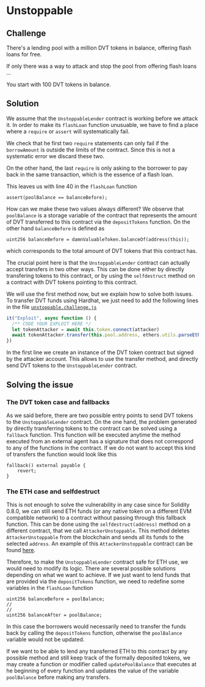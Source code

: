 # Unstoppable

## Challenge

There's a lending pool with a million DVT tokens in balance, offering flash loans for free.

If only there was a way to attack and stop the pool from offering flash loans ...

You start with 100 DVT tokens in balance.

## Solution

We assume that the `UnstoppableLender` contract is working before we attack it. In order to make its `flashLoan` function unusuable, we have to find a place where a `require` or `assert` will systematically fail.

We check that he first two `require` statements can only fail if the `borrowAmount` is outside the limits of the contract. Since this is not a systematic error we discard these two.

On the other hand, the last `require` is only asking to the borrower to pay back in the same transaction, which is the essence of a flash loan.

This leaves us with line 40 in the `flashLoan` function

```solidity
assert(poolBalance == balanceBefore);
```

How can we make these two values always different? We observe that `poolBalance` is a storage variable of the contract that represents the amount of DVT transferred to this contract via the `depositTokens` function. On the other hand `balanceBefore` is defined as

```solidity
uint256 balanceBefore = damnValuableToken.balanceOf(address(this));
```

which corresponds to the total amount of DVT tokens that this contract has.

The crucial point here is that the `UnstoppableLender` contract can actually accept transfers in two other ways. This can be done either by directly transfering tokens to this contract, or by using the `selfdestruct` method on a contract with DVT tokens pointing to this contract.

We will use the first method now, but we explain how to solve both issues. To transfer DVT funds using Hardhat, we just need to add the following lines in the file [`unstoppable.challenge.js`](../../test/unstoppable/unstoppable.challenge.js)

```javascript
it("Exploit", async function () {
  /** CODE YOUR EXPLOIT HERE */
  let tokenAttacker = await this.token.connect(attacker)
  await tokenAttacker.transfer(this.pool.address, ethers.utils.parseEther("1"))
})
```

In the first line we create an instance of the DVT token contract but signed by the attacker account. This allows to use the transfer method, and directly send DVT tokens to the `UnstoppableLender` contract.

## Solving the issue

### The DVT token case and fallbacks

As we said before, there are two possible entry points to send DVT tokens to the `UnstoppableLender` contract. On the one hand, the problem generated by directly transferring tokens to the contract can be solved using a `fallback` function. This function will be executed anytime the method executed from an external agent has a signature that does not correspond to any of the functions in the contract. If we do not want to accept this kind of transfers the function would look like this

```solidity
fallback() external payable {
    revert;
}
```

### The ETH case and selfdestruct

This is not enough to solve the vulnerability in any case since for Solidity 0.8.0, we can still send ETH funds (or any native token on a different EVM compatible network) to a contract without passing through this fallback function. This can be done using the `selfdestruct(address)` method on a different contract, that we call `AttackerUnstoppable`. This method deletes `AttackerUnstoppable` from the blockchain and sends all its funds to the selected `address`. An example of this `AttackerUnstoppable` contract can be found [here](/AttackerUnstoppable.sol).

Therefore, to make the `UnstoppableLender` contract safe for ETH use, we would need to modify its logic. There are several possible solutions depending on what we want to achieve. If we just want to lend funds that are provided via the `depositTokens` function, we need to redefine some variables in the `flashLoan` function

```solidity
uint256 balanceBefore = poolBalance;
//
//
uint256 balanceAfter = poolBalance;

```

In this case the borrowers would necessarily need to transfer the funds back by calling the `depositTokens` function, otherwise the `poolBalance` variable would not be updated.

If we want to be able to lend any transferred ETH to this contract by any possible method and still keep track of the formally deposited tokens, we may create a function or modifier called `updatePoolBalance` that executes at he beginning of every function and updates the value of the variable `poolBalance` before making any transfers.
